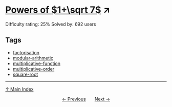 # [Powers of $1+\sqrt 7$](https://projecteuler.net/problem=752) ↗️

Difficulty rating: 25%
Solved by: 692 users
## Tags

- [factorisation](../tags/factorisation.md)
- [modular-arithmetic](../tags/modular-arithmetic.md)
- [multiplicative-function](../tags/multiplicative-function.md)
- [multiplicative-order](../tags/multiplicative-order.md)
- [square-root](../tags/square-root.md)



---

[↑ Main Index](../README.md)


<div align=center><a href='751.md'>← Previous</a> &nbsp;&nbsp; &nbsp;&nbsp;  <a href='753.md'>Next →</a></div>
